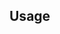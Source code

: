 <!-- TITLE -->
<!-- BADGES -->
<!-- DESCRIPTION -->
<!-- INSTALL -->
## Usage
<!-- CONTRIBUTE -->
<!-- HISTORY -->
<!-- BACKERS -->
<!-- LICENSE -->